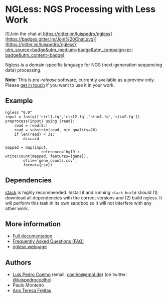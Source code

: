# NGLess: NGS Processing with Less Work

[![Join the chat at https://gitter.im/luispedro/ngless](https://badges.gitter.im/Join%20Chat.svg)](https://gitter.im/luispedro/ngless?utm_source=badge&utm_medium=badge&utm_campaign=pr-badge&utm_content=badge)

Ngless is a domain-specific language for NGS (next-generation sequencing data)
processing.

**Note**: This is *pre-release* software, currently available as a preview
only. Please [get in touch](mailto:coelho@embl.de) if you want to use it in
your work.

## Example

    ngless "0.0"
    input = fastq(['ctrl1.fq','ctrl2.fq','stim1.fq','stim2.fq'])
    preprocess(input) using |read|:
        read = read[5:]
        read = substrim(read, min_quality=26)
        if len(read) < 31:
            discard

    mapped = map(input,
                    reference='hg19')
    write(count(mapped, features={gene}),
            ofile='gene_counts.csv',
            format={csv})

## Dependencies

[stack](http://docs.haskellstack.org/en/stable/README/) is highly recommended.
Install it and running `stack build` should (1) download all dependencies with
the correct versions and (2) build ngless. It will perform this task in its own
sandbox so it will not interfere with any other work.

## More information

- [Full documentation](http://ngless.readthedocs.org/en/latest/)
- [Frequently Asked Questions (FAQ)](http://ngless.readthedocs.org/en/latest/faq.html)
- [ngless webpage](http://luispedro.github.io/ngless/)

## Authors

- [Luis Pedro Coelho](http://luispedro.org) (email: [coelho@embl.de](mailto:coelho@embl.de)) (on twitter: [@luispedrocoelho](https://twitter.com/luispedrocoelho))
- Paulo Monteiro
- [Ana Teresa Freitas](http://web.tecnico.ulisboa.pt/ana.freitas/)

